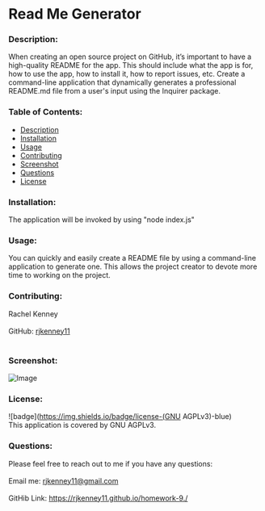 # Read Me Generator
  
### Description: 
When creating an open source project on GitHub, it’s important to have a high-quality README for the app. This should include what the app is for, how to use the app, how to install it, how to report issues, etc. Create a command-line application that dynamically generates a professional README.md file from a user's input using the Inquirer package.

### Table of Contents:
  - [Description](#description)
  - [Installation](#installation)
  - [Usage](#usage)
  - [Contributing](#contributing)
  - [Screenshot](#screenshot)
  - [Questions](#questions)
  - [License](#license)

### Installation:
The application will be invoked by using "node index.js"

### Usage:
You can quickly and easily create a README file by using a command-line application to generate one. This allows the project creator to devote more time to working on the project.

### Contributing:
Rachel Kenney<br />
<br />
GitHub: [rjkenney11](http://github.com/rjkenney11)<br /><br />

### Screenshot:
![Image](https://user-images.githubusercontent.com/74163812/108459676-21c80a80-7245-11eb-880d-945cc51caf2c.png)

### License:
![badge](https://img.shields.io/badge/license-(GNU AGPLv3)-blue)
<br />
This application is covered by GNU AGPLv3. 

### Questions:
Please feel free to reach out to me if you have any questions:<br />
<br />
Email me: rjkenney11@gmail.com<br />
<br />
GitHib Link: https://rjkenney11.github.io/homework-9./ <br /><br />

